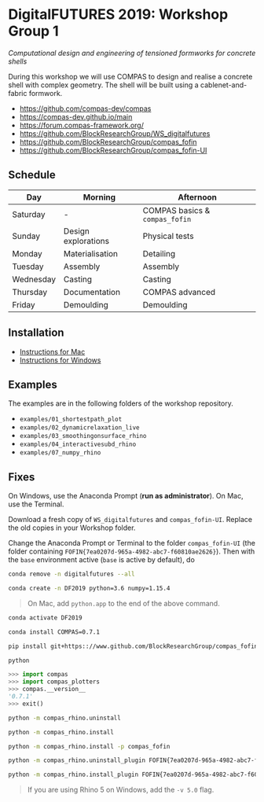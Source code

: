 # DigitalFUTURES 2019: Workshop Group 1

*Computational design and engineering of tensioned formworks for concrete shells*

During this workshop we will use COMPAS to design and realise a concrete shell with complex geometry. The shell will be built using a cablenet-and-fabric formwork.

* https://github.com/compas-dev/compas
* https://compas-dev.github.io/main
* https://forum.compas-framework.org/
* https://github.com/BlockResearchGroup/WS_digitalfutures
* https://github.com/BlockResearchGroup/compas_fofin
* https://github.com/BlockResearchGroup/compas_fofin-UI

## Schedule

Day       | Morning             | Afternoon
---       | -------             | ---------
Saturday  | -                   | COMPAS basics & `compas_fofin`
Sunday    | Design explorations | Physical tests
Monday    | Materialisation     | Detailing
Tuesday   | Assembly            | Assembly
Wednesday | Casting             | Casting
Thursday  | Documentation       | COMPAS advanced
Friday    | Demoulding          | Demoulding


## Installation

* [Instructions for Mac](mac.md)
* [Instructions for Windows](windows.md)

## Examples

The examples are in the following folders of the workshop repository.

* `examples/01_shortestpath_plot`
* `examples/02_dynamicrelaxation_live`
* `examples/03_smoothingonsurface_rhino`
* `examples/04_interactivesubd_rhino`
* `examples/07_numpy_rhino`

## Fixes

On Windows, use the Anaconda Prompt (**run as administrator**). On Mac, use the Terminal.

Download a fresh copy of `WS_digitalfutures` and `compas_fofin-UI`. Replace the old copies in your Workshop folder.

Change the Anaconda Prompt or Terminal to the folder `compas_fofin-UI` (the folder containing `FOFIN{7ea0207d-965a-4982-abc7-f60810ae2626}`). Then with the `base` environment active (`base` is active by default), do

```bash
conda remove -n digitalfutures --all
```

```bash
conda create -n DF2019 python=3.6 numpy=1.15.4
```

> On Mac, add `python.app` to the end of the above command.

```bash
conda activate DF2019
```

```bash
conda install COMPAS=0.7.1
```

```bash
pip install git+https:://www.github.com/BlockResearchGroup/compas_fofin.git#egg=compas_fofin
```

```bash
python
```

```python
>>> import compas
>>> import compas_plotters
>>> compas.__version__
'0.7.1'
>>> exit()
```

```bash
python -m compas_rhino.uninstall
```

```bash
python -m compas_rhino.install
```

```bash
python -m compas_rhino.install -p compas_fofin
```

```bash
python -m compas_rhino.uninstall_plugin FOFIN{7ea0207d-965a-4982-abc7-f60810ae2626}
```

```bash
python -m compas_rhino.install_plugin FOFIN{7ea0207d-965a-4982-abc7-f60810ae2626}
```

> If you are using Rhino 5 on Windows, add the `-v 5.0` flag.

